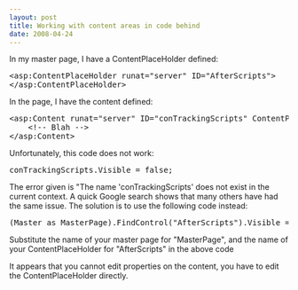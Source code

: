 ```yaml
---
layout: post
title: Working with content areas in code behind
date: 2008-04-24
---
```


In my master page, I have a ContentPlaceHolder defined:
  <pre class="xml" name="code">&lt;asp:ContentPlaceHolder runat=&quot;server&quot; ID=&quot;AfterScripts&quot;&gt;
&lt;/asp:ContentPlaceHolder&gt;</pre>

In the page, I have the content defined:

<pre class="xml" name="code">&lt;asp:Content runat=&quot;server&quot; ID=&quot;conTrackingScripts&quot; ContentPlaceHolderID=&quot;AfterScripts&quot;&gt;
    &lt;!-- Blah --&gt;
&lt;/asp:Content&gt;</pre>

Unfortunately, this code does not work:

<pre class="c-sharp" name="code">conTrackingScripts.Visible = false;</pre>

The error given is &quot;The name 'conTrackingScripts' does not exist in the current context. A quick Google search shows that many others have had the same issue. The solution is to use the following code instead:

<pre class="c-sharp" name="code">(Master as MasterPage).FindControl(&quot;AfterScripts&quot;).Visible = false;</pre>

Substitute the name of your master page for &quot;MasterPage&quot;, and the name of your ContentPlaceHolder for &quot;AfterScripts&quot; in the above code

It appears that you cannot edit properties on the content, you have to edit the ContentPlaceHolder directly.